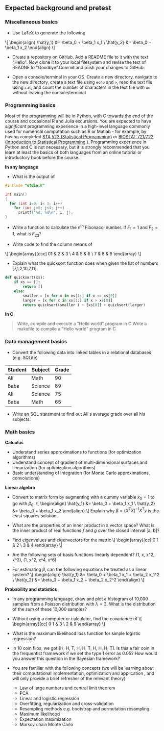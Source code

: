 Expected background and pretest
----------------------------------------

### Miscellaneous basics

* Use LaTeX to generate the following

\\[
\begin{align}
\hat{y_1} &= \beta_0 + \beta_1 x_1 \\
\hat{y_2} &= \beta_0 + \beta_1 x_2
\end{align}
\\]

* Create a repository on GitHub. Add a README file to it with the text "Hello". Now clone it to your local filesystem and revise the text of READNE to "Goodbye".Commit and push your changes to GitHub.

* Open a console/terminal in your OS. Create a new directory, navigate to the new directory, creata a text file using `echo` and `>`, read the text file using `cat`, and count  the number of characters in the text file with `wc` without leaving the console/terminal

### Programming basics

Most of the programming will be in Python, with C towards the end of the course and occasional R and Julia excursions. You are expected to have *significant* programming experience in a high-level language commonly used for numerical computation such as R or Matlab - for example, by having completed  [STA 523 (Statistical Programming)](https://stat.duke.edu/~cr173/Sta523_Fa14/) or [BIOSTAT 721/722 (Introduction to Statistical Programming )](http://biostat.duke.edu/master-biostatistics-program/curriculum). Programming experience in Python and C is not necessary, but it is strongly recommended that you learn at least the basics of both languages from an online tutorial or introductory book before the course.

**In any language**

* What is the output of
```c
#include "stdio.h"

int main()
{
  for (int i=0; i< 3; i++)
    for (int j=0; j<4; j++)
      printf("%d, %d\n", i, j);
}
```

* Write a function to calculate the n$^\text{th}$ Fibonacci number. If $F_1 = 1$ and $F_2 = 1$, what is $F_{23}$?

* Write code to find the column means of

\\[
\begin{array}[ccc]
01 & 2 & 3 \\
4 & 5 & 6 \\
7 & 8 & 9
\end{array}
\\]

* Explain what the quicksort function does when given the list of numbers [7,1,2,10,7,11].
```python
def quicksort(xs):
    if xs == []:
        return []
    else:
        smaller = [x for x in xs[1:] if x <= xs[0]]
        larger = [x for x in xs[1:] if x > xs[0]]
        return quicksort(smaller ) + [xs[0]] + quicksort(larger)
```

**In C**

> Write, compile and execute a "Hello world" program in C
> Write a makefile to compile a "Hello world" program in C

### Data management basics

* Convert the following data into linked tables in a relational databases (e.g. SQLite)

| Student | Subject | Grade |
|---|---|---|
| Ali | Math | 90 |
| Baba | Science | 89 |
| Ali | Science | 75 |
| Baba | Math | 65 |

* Write an SQL statement to find out Ali's average grade over all his subjects.

### Math basics

**Calculus**

* Understand series approximations to functions (for optimization algorithms)
* Understand concept of gradient of multi-dimensional surfaces and linearization (for optimization algorithms)
* Basic understanding of integration  (for Monte Carlo approximations, convolutions)

**Linear algebra**

* Convert to matrix form by augmenting with a dummy variable $x_0 = 1$ to go with $\beta_0$.
\\[
\begin{align}
\hat{y_1} &= \beta_0 + \beta_1 x_1 \\
\hat{y_2} &= \beta_0 + \beta_1 x_2
\end{align}
\\]
Explain why $\beta = (X^TX)^{-1}X^T y$ is the least squares solution. 

* What are the properties of an inner product in a vector space? What is the inner product of real functions $f$ and $g$ over the closed interval [a, b]?

* Find eigenvalues and eigenvectors for the matrix
\\[
\begin{array}[cc]
0 1 & 2 \\
 3 & 4
\end{array}
\\]

* Are the following sets of basis functions linearly dependent?
(1, x, x^2, x^3), (1, x^2, x^4, x^6)

* For estimating $\beta$, can the following equations be treated as a linear system?
\\[
\begin{align}
\hat{y_1} &= \beta_0 + \beta_1 x_1 + \beta_2 x_1^2 \\
\hat{y_2} &= \beta_0 + \beta_1 x_2 + \beta_2 x_2^2
\end{align}
\\]

**Probability and statistics**

* In any programming language, draw and plot a histogram of 10,000 samples from a Poisson distribution with $\lambda=3$. What is the distribution of the *sum* of these 10,000 samples?
* Without using a computer or calculator, find the covariance of
\\[
\begin{array}[cc]
0 1 & 3 \\
 2 & 6
\end{array}
\\]

* What is the maximum likelihood loss function for simple logistic regression?

* In 10 coin flips, we got [H, H, T, H, H, T, H, H, H, T]. Is this a fair coin in the frequentist framework if we set the type 1 error as 0.05? How would you answer this question in the Bayesian framework?

* You are familiar with the following concepts (we will be learning about their computational implementation, optimization and application , and will only provide a brief refresher of the relevant theory)
    * Law of large numbers and central limit theorem 
    * PCA
    * Linear and logistic regression
    * Overfitting, regularization and cross-validation
    * Resampling methods e.g. bootstrap and permutation resampling
    * Maximum likelihood
    * Expectation maximization
    * Markov chain Monte Carlo
